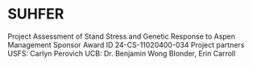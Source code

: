 # SUHFER

Project
Assessment of Stand Stress and Genetic Response to Aspen Management
Sponsor Award ID
24-CS-11020400-034
Project partners
USFS: Carlyn Perovich
UCB: Dr. Benjamin Wong Blonder, Erin Carroll
